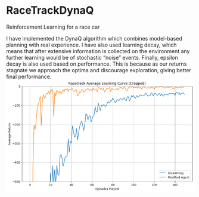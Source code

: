 # RaceTrackDynaQ
Reinforcement Learning for a race car

I have implemented the DynaQ algorithm which combines model-based planning with real experience. I have also used learning decay, which means that after extensive information is collected on the environment any further learning would be of stochastic “noise” events. Finally, epsilon decay is also used based on performance. This is because as our returns stagnate we approach the optima and discourage exploration, giving better final performance.
![alt text](Images/ResultsGraph.png)
